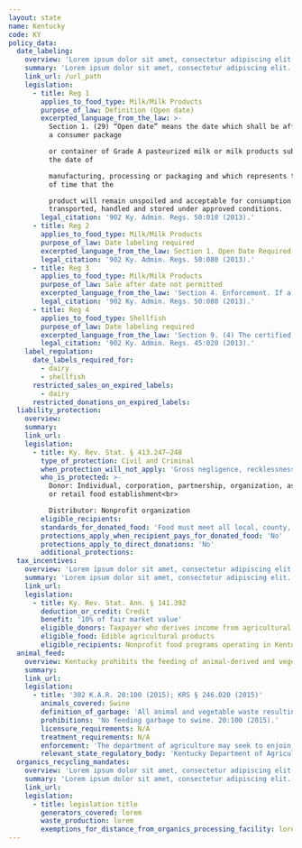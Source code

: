 ```yaml
---
layout: state
name: Kentucky
code: KY
policy_data:
  date_labeling:
    overview: 'Lorem ipsum dolor sit amet, consectetur adipiscing elit. Curabitur tellus mi, consequat at laoreet eget, vestibulum nec dolor. Vivamus volutpat quam ac quam bibendum rutrum.'
    summary: 'Lorem ipsum dolor sit amet, consectetur adipiscing elit. Curabitur tellus mi, consequat at laoreet eget, vestibulum nec dolor. Vivamus volutpat quam ac quam bibendum rutrum.'
    link_url: /url_path
    legislation:
      - title: Reg 1
        applies_to_food_type: Milk/Milk Products
        purpose_of_law: Definition (Open date)
        excerpted_language_from_the_law: >-
          Section 1. (29) “Open date” means the date which shall be affixed on
          a consumer package

          or container of Grade A pasteurized milk or milk products subsequent to
          the date of

          manufacturing, processing or packaging and which represents the period
          of time that the

          product will remain unspoiled and acceptable for consumption when
          transported, handled and stored under approved conditions.
        legal_citation: '902 Ky. Admin. Regs. 50:010 (2013).'
      - title: Reg 2
        applies_to_food_type: Milk/Milk Products
        purpose_of_law: Date labeling required
        excerpted_language_from_the_law: Section 1. Open Date Required. No person shall sell or offer for sale any Grade A pasteurized milk or milk product in this state in a consumer package that does not bear the open date as required by this administrative regulation.
        legal_citation: '902 Ky. Admin. Regs. 50:080 (2013).'
      - title: Reg 3
        applies_to_food_type: Milk/Milk Products
        purpose_of_law: Sale after date not permitted
        excerpted_language_from_the_law: 'Section 4. Enforcement. If a product is not sold within the period specified in the open date, the cabinet shall take action to remedy the condition consistent with this administrative regulation by removing the product from consumer channels and causing the product to be returned to the milk plant of origin for destruction.'
        legal_citation: '902 Ky. Admin. Regs. 50:080 (2013).'
      - title: Reg 4
        applies_to_food_type: Shellfish
        purpose_of_law: Date labeling required
        excerpted_language_from_the_law: 'Section 9. (4) The certified shellfish dealer shall assure that each package containing less than sixty-four (64) fluid ounces of fresh or frozen shellfish shall have: (b) A “sell by date” which provides a reasonable subsequent shelf-life or the words “Best if used by” followed by a date if the product would be expected to reach the end of its shelf-life. The date shall consist of the abbreviation for the month and number of the day of the month. For frozen shellfish, the year shall be added to the date.'
        legal_citation: '902 Ky. Admin. Regs. 45:020 (2013).'
    label_regulation:
      date_labels_required_for:
        - dairy
        - shellfish
      restricted_sales_on_expired_labels:
        - dairy
      restricted_donations_on_expired_labels:
  liability_protection:
    overview:
    summary:
    link_url:
    legislation:
      - title: Ky. Rev. Stat. § 413.247—248
        type_of_protection: Civil and Criminal
        when_protection_will_not_apply: 'Gross negligence, recklessness, or intentional misconduct'
        who_is_protected: >-
          Donor: Individual, corporation, partnership, organization, association,
          or retail food establishment<br>

          Distributor: Nonprofit organization
        eligible_recipients:
        standards_for_donated_food: 'Food must meet all local, county, state, and federal standards of quality, but the law protects donation of food not readily marketable due to appearance, age, freshness, size or grade.'
        protections_apply_when_recipient_pays_for_donated_food: 'No'
        protections_apply_to_direct_donations: 'No'
        additional_protections:
  tax_incentives:
    overview: 'Lorem ipsum dolor sit amet, consectetur adipiscing elit. Curabitur tellus mi, consequat at laoreet eget, vestibulum nec dolor. Vivamus volutpat quam ac quam bibendum rutrum.'
    summary: 'Lorem ipsum dolor sit amet, consectetur adipiscing elit. Curabitur tellus mi, consequat at laoreet eget, vestibulum nec dolor. Vivamus volutpat quam ac quam bibendum rutrum.'
    link_url:
    legislation:
      - title: Ky. Rev. Stat. Ann. § 141.392
        deduction_or_credit: Credit
        benefit: '10% of fair market value'
        eligible_donors: Taxpayer who derives income from agricultural products
        eligible_food: Edible agricultural products
        eligible_recipients: Nonprofit food programs operating in Kentucky
  animal_feed:
    overview: Kentucky prohibits the feeding of animal-derived and vegetable waste to swine. Kentucky does not appear to exempt the feeding of household garbage to swine from the garbage-feeding rules.
    summary:
    link_url:
    legislation:
      - title: '302 K.A.R. 20:100 (2015); KRS § 246.020 (2015)'
        animals_covered: Swine
        definition_of_garbage: 'All animal and vegetable waste resulting from the handling, preparation, consuming, and cooking of food; unconsumed food in all public and private establishments and residences; and the offal and carcasses of dead animals, poultry, and fish or parts thereof. 20:100 (2015).'
        prohibitions: 'No feeding garbage to swine. 20:100 (2015).'
        licensure_requirements: N/A
        treatment_requirements: N/A
        enforcement: 'The department of agriculture may seek to enjoin an individual or facility in violation of the garbage-feeding rule. Each day upon which the violation occurs counts as a separate violation. 20:100 (2015).'
        relevant_state_regulatory_body: 'Kentucky Department of Agriculture (§ 246.020 (2015)), <a href="http://www.kyagr.com/">http://www.kyagr.com/</a>.'
  organics_recycling_mandates:
    overview: 'Lorem ipsum dolor sit amet, consectetur adipiscing elit. Curabitur tellus mi, consequat at laoreet eget, vestibulum nec dolor. Vivamus volutpat quam ac quam bibendum rutrum.'
    summary: 'Lorem ipsum dolor sit amet, consectetur adipiscing elit. Curabitur tellus mi, consequat at laoreet eget, vestibulum nec dolor. Vivamus volutpat quam ac quam bibendum rutrum.'
    link_url:
    legislation:
      - title: legislation title
        generators_covered: lorem
        waste_production: lorem
        exemptions_for_distance_from_organics_processing_facility: lorem
---
```

